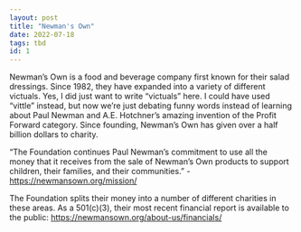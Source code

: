 ```yaml
---
layout: post
title: "Newman's Own"
date: 2022-07-18
tags: tbd
id: 1
---
```


Newman’s Own is a food and beverage company first known for their salad dressings. Since 1982, they have expanded into a variety of different victuals. Yes, I did just want to write “victuals” here. I could have used “vittle” instead, but now we’re just debating funny words instead of learning about Paul Newman and A.E. Hotchner’s amazing invention of the Profit Forward category. Since founding, Newman’s Own has given over a half billion dollars to charity. 

“The Foundation continues Paul Newman’s commitment to use all the money that it receives from the sale of Newman’s Own products to support children, their families, and their communities.” - https://newmansown.org/mission/

The Foundation splits their money into a number of different charities in these areas. As a 501(c)(3), their most recent financial report is available to the public: https://newmansown.org/about-us/financials/
